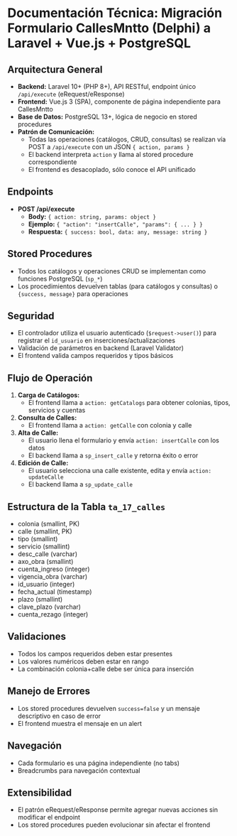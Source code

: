 # Documentación Técnica: Migración Formulario CallesMntto (Delphi) a Laravel + Vue.js + PostgreSQL

## Arquitectura General
- **Backend:** Laravel 10+ (PHP 8+), API RESTful, endpoint único `/api/execute` (eRequest/eResponse)
- **Frontend:** Vue.js 3 (SPA), componente de página independiente para CallesMntto
- **Base de Datos:** PostgreSQL 13+, lógica de negocio en stored procedures
- **Patrón de Comunicación:**
  - Todas las operaciones (catálogos, CRUD, consultas) se realizan vía POST a `/api/execute` con un JSON `{ action, params }`
  - El backend interpreta `action` y llama al stored procedure correspondiente
  - El frontend es desacoplado, sólo conoce el API unificado

## Endpoints
- **POST /api/execute**
  - **Body:** `{ action: string, params: object }`
  - **Ejemplo:** `{ "action": "insertCalle", "params": { ... } }`
  - **Respuesta:** `{ success: bool, data: any, message: string }`

## Stored Procedures
- Todos los catálogos y operaciones CRUD se implementan como funciones PostgreSQL (`sp_*`)
- Los procedimientos devuelven tablas (para catálogos y consultas) o `{success, message}` para operaciones

## Seguridad
- El controlador utiliza el usuario autenticado (`$request->user()`) para registrar el `id_usuario` en inserciones/actualizaciones
- Validación de parámetros en backend (Laravel Validator)
- El frontend valida campos requeridos y tipos básicos

## Flujo de Operación
1. **Carga de Catálogos:**
   - El frontend llama a `action: getCatalogs` para obtener colonias, tipos, servicios y cuentas
2. **Consulta de Calles:**
   - El frontend llama a `action: getCalle` con colonia y calle
3. **Alta de Calle:**
   - El usuario llena el formulario y envía `action: insertCalle` con los datos
   - El backend llama a `sp_insert_calle` y retorna éxito o error
4. **Edición de Calle:**
   - El usuario selecciona una calle existente, edita y envía `action: updateCalle`
   - El backend llama a `sp_update_calle`

## Estructura de la Tabla `ta_17_calles`
- colonia (smallint, PK)
- calle (smallint, PK)
- tipo (smallint)
- servicio (smallint)
- desc_calle (varchar)
- axo_obra (smallint)
- cuenta_ingreso (integer)
- vigencia_obra (varchar)
- id_usuario (integer)
- fecha_actual (timestamp)
- plazo (smallint)
- clave_plazo (varchar)
- cuenta_rezago (integer)

## Validaciones
- Todos los campos requeridos deben estar presentes
- Los valores numéricos deben estar en rango
- La combinación colonia+calle debe ser única para inserción

## Manejo de Errores
- Los stored procedures devuelven `success=false` y un mensaje descriptivo en caso de error
- El frontend muestra el mensaje en un alert

## Navegación
- Cada formulario es una página independiente (no tabs)
- Breadcrumbs para navegación contextual

## Extensibilidad
- El patrón eRequest/eResponse permite agregar nuevas acciones sin modificar el endpoint
- Los stored procedures pueden evolucionar sin afectar el frontend
